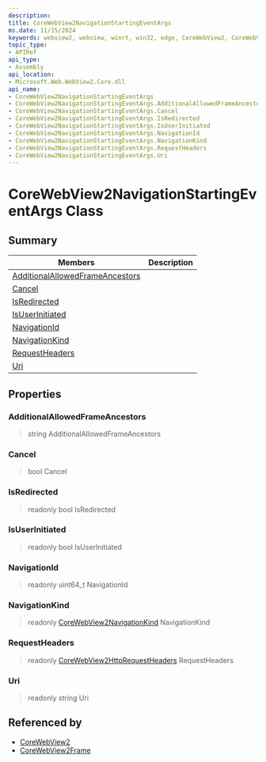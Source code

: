 ```yaml
---
description: 
title: CoreWebView2NavigationStartingEventArgs
ms.date: 11/15/2024
keywords: webview2, webview, winrt, win32, edge, CoreWebView2, CoreWebView2Controller, browser control, edge html, CoreWebView2NavigationStartingEventArgs
topic_type:
- APIRef
api_type:
- Assembly
api_location:
- Microsoft.Web.WebView2.Core.dll
api_name:
- CoreWebView2NavigationStartingEventArgs
- CoreWebView2NavigationStartingEventArgs.AdditionalAllowedFrameAncestors
- CoreWebView2NavigationStartingEventArgs.Cancel
- CoreWebView2NavigationStartingEventArgs.IsRedirected
- CoreWebView2NavigationStartingEventArgs.IsUserInitiated
- CoreWebView2NavigationStartingEventArgs.NavigationId
- CoreWebView2NavigationStartingEventArgs.NavigationKind
- CoreWebView2NavigationStartingEventArgs.RequestHeaders
- CoreWebView2NavigationStartingEventArgs.Uri
---
```


# CoreWebView2NavigationStartingEventArgs Class



## Summary

Members|Description
--|--
[AdditionalAllowedFrameAncestors](#additionalallowedframeancestors) | 
[Cancel](#cancel) | 
[IsRedirected](#isredirected) | 
[IsUserInitiated](#isuserinitiated) | 
[NavigationId](#navigationid) | 
[NavigationKind](#navigationkind) | 
[RequestHeaders](#requestheaders) | 
[Uri](#uri) | 

## Properties

### AdditionalAllowedFrameAncestors

>  string AdditionalAllowedFrameAncestors

### Cancel

>  bool Cancel

### IsRedirected

> readonly  bool IsRedirected

### IsUserInitiated

> readonly  bool IsUserInitiated

### NavigationId

> readonly  uint64_t NavigationId

### NavigationKind

> readonly  [CoreWebView2NavigationKind](corewebview2navigationkind.md) NavigationKind

### RequestHeaders

> readonly  [CoreWebView2HttpRequestHeaders](corewebview2httprequestheaders.md) RequestHeaders

### Uri

> readonly  string Uri






## Referenced by

- [CoreWebView2](corewebview2.md)
- [CoreWebView2Frame](corewebview2frame.md)
